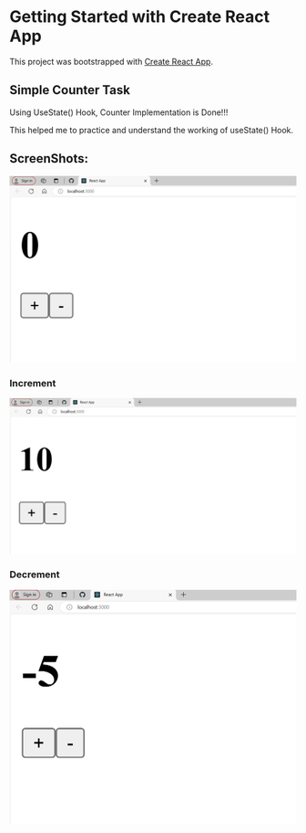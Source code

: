 # Getting Started with Create React App

This project was bootstrapped with [Create React App](https://github.com/facebook/create-react-app).

## Simple Counter Task

Using UseState() Hook, Counter Implementation is Done!!!

This helped me to practice and understand the working of useState() Hook.

## ScreenShots: 

![alt text](image.png)


### Increment

![alt text](image-1.png)

### Decrement

![alt text](image-2.png)

